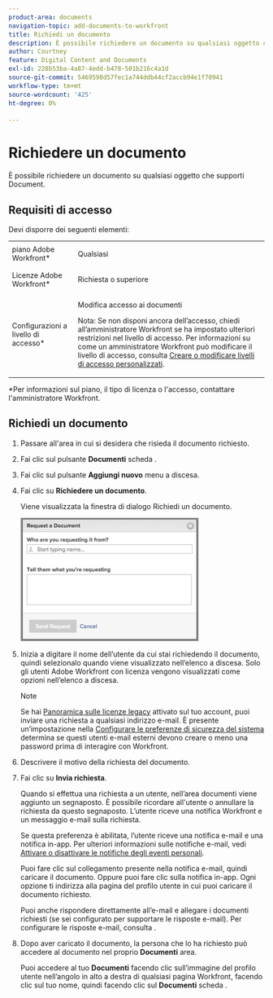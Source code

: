 ```yaml
---
product-area: documents
navigation-topic: add-documents-to-workfront
title: Richiedi un documento
description: È possibile richiedere un documento su qualsiasi oggetto che supporti Document.
author: Courtney
feature: Digital Content and Documents
exl-id: 228b53ba-4a87-4edd-b478-501b216c4a1d
source-git-commit: 5469598d57fec1a744ddb44cf2accb94e1f70941
workflow-type: tm+mt
source-wordcount: '425'
ht-degree: 0%

---
```


# Richiedere un documento

È possibile richiedere un documento su qualsiasi oggetto che supporti Document.

## Requisiti di accesso

Devi disporre dei seguenti elementi:

<table style="table-layout:auto"> 
 <col> 
 <col> 
 <tbody> 
  <tr> 
   <td role="rowheader">piano Adobe Workfront*</td> 
   <td> <p> Qualsiasi</p> </td> 
  </tr> 
  <tr> 
   <td role="rowheader">Licenze Adobe Workfront*</td> 
   <td> <p>Richiesta o superiore</p> </td> 
  </tr> 
  <tr> 
   <td role="rowheader">Configurazioni a livello di accesso*</td> 
   <td> <p>Modifica accesso ai documenti</p> <p>Nota: Se non disponi ancora dell’accesso, chiedi all’amministratore Workfront se ha impostato ulteriori restrizioni nel livello di accesso. Per informazioni su come un amministratore Workfront può modificare il livello di accesso, consulta <a href="../../administration-and-setup/add-users/configure-and-grant-access/create-modify-access-levels.md" class="MCXref xref">Creare o modificare livelli di accesso personalizzati</a>.</p> </td> 
  </tr> 
 </tbody> 
</table>

&#42;Per informazioni sul piano, il tipo di licenza o l&#39;accesso, contattare l&#39;amministratore Workfront.

## Richiedi un documento

1. Passare all&#39;area in cui si desidera che risieda il documento richiesto.
1. Fai clic sul pulsante **Documenti** scheda . 
1. Fai clic sul pulsante **Aggiungi nuovo** menu a discesa.

1. Fai clic su **Richiedere un documento**.

   Viene visualizzata la finestra di dialogo Richiedi un documento.

   ![document_request.png](assets/document-request-350x242.png)

1. Inizia a digitare il nome dell’utente da cui stai richiedendo il documento, quindi selezionalo quando viene visualizzato nell’elenco a discesa. Solo gli utenti Adobe Workfront con licenza vengono visualizzati come opzioni nell’elenco a discesa.

   >[!NOTE]
   >
   >Se hai [Panoramica sulle licenze legacy](../../administration-and-setup/add-users/access-levels-and-object-permissions/wf-licenses.md) attivato sul tuo account, puoi inviare una richiesta a qualsiasi indirizzo e-mail. È presente un’impostazione nella [Configurare le preferenze di sicurezza del sistema](../../administration-and-setup/manage-workfront/security/configure-security-preferences.md) determina se questi utenti e-mail esterni devono creare o meno una password prima di interagire con Workfront. 

1. Descrivere il motivo della richiesta del documento.
1. Fai clic su **Invia richiesta**.

   Quando si effettua una richiesta a un utente, nell’area documenti viene aggiunto un segnaposto. È possibile ricordare all&#39;utente o annullare la richiesta da questo segnaposto. L’utente riceve una notifica Workfront e un messaggio e-mail sulla richiesta.

   Se questa preferenza è abilitata, l’utente riceve una notifica e-mail e una notifica in-app. Per ulteriori informazioni sulle notifiche e-mail, vedi [Attivare o disattivare le notifiche degli eventi personali](../../workfront-basics/using-notifications/activate-or-deactivate-your-own-event-notifications.md).

   Puoi fare clic sul collegamento presente nella notifica e-mail, quindi caricare il documento. Oppure puoi fare clic sulla notifica in-app. Ogni opzione ti indirizza alla pagina del profilo utente in cui puoi caricare il documento richiesto.

   Puoi anche rispondere direttamente all’e-mail e allegare i documenti richiesti (se sei configurato per supportare le risposte e-mail). Per configurare le risposte e-mail, consulta .

1. Dopo aver caricato il documento, la persona che lo ha richiesto può accedere al documento nel proprio **Documenti** area.

   Puoi accedere al tuo **Documenti** facendo clic sull’immagine del profilo utente nell’angolo in alto a destra di qualsiasi pagina Workfront, facendo clic sul tuo nome, quindi facendo clic sul **Documenti** scheda .
